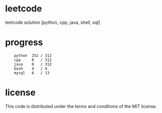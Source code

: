 # leetcode
leetcode solution [python, cpp, java, shell, sql]

# progress
```	
    python  252 / 312
    cpp     0   / 312
    java    0   / 312
    bash    4   / 4
    mysql   6   / 13
```

# license
This code is distributed under the terms and conditions of the MIT license.
